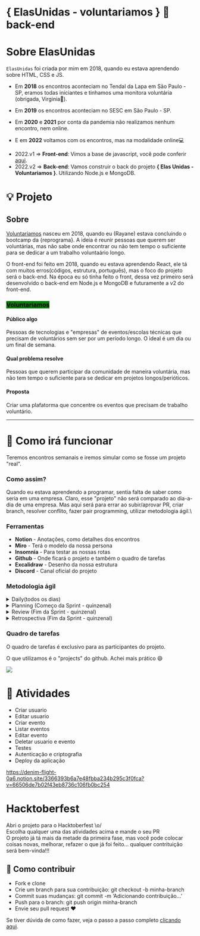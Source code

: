 # { ElasUnidas - voluntariamos } 🌱 back-end


# Sobre ElasUnidas

`ElasUnidas` foi criada por mim em 2018, quando eu estava aprendendo sobre HTML, CSS e JS.

- Em **2018** os encontros aconteciam no Tendal da Lapa em São Paulo - SP, eramos todas iniciantes e tinhamos uma monitora voluntária (obrigada, Virginia💟).&#x20;

- Em **2019** os encontros aconteciam no SESC em São Paulo - SP.&#x20;

- Em **2020** e **2021** por conta da pandemia não realizamos nenhum encontro, nem online.

- E em **2022** voltamos com os encontros, mas na modalidade online💻​

* 2022.v1 => **Front-end**: Vimos a base de javascript, você pode conferir [aqui](https://rayane-pimentel.gitbook.io/elasunidas-javascript/).
* 2022.v2 => **Back-end**: Vamos construir o back do projeto **{ Elas Unidas - Voluntariamos }**. Utilizando Node.js e MongoDB.

# 💡 Projeto

## Sobre&#x20;

[Voluntariamos](https://voluntariamos.netlify.app/) nasceu em 2018, quando eu (Rayane) estava concluindo o bootcamp da {reprograma}. A ideia é reunir pessoas que querem ser voluntárias, mas não sabe onde encontrar ou não tem tempo o suficiente para se dedicar a um trabalho voluntaário longo.

O front-end foi feito em 2018, quando eu estava aprendendo React, ele tá com muitos erros(códigos, estrutura, português), mas o foco do projeto será o back-end. Na época eu só tinha feito o front, dessa vez primeiro será desenvolvido o back-end em Node.js e MongoDB e futuramente a v2 do front-end.



### <mark style="background-color:green;">**Voluntariamos**</mark>

#### Público algo

Pessoas de tecnologias e "empresas" de eventos/escolas técnicas que precisam de voluntários sem ser por um período longo. O ideal é um dia ou um final de semana.

#### Qual problema resolve

Pessoas que querem participar da comunidade de maneira voluntária, mas não tem tempo o suficiente para se dedicar em projetos longos/perióticos.

#### Proposta

Criar uma plafatorma que concentre os eventos que precisam de trabalho voluntário.

***


# 🚩 Como irá funcionar

Teremos encontros semanais e iremos simular como se fosse um projeto "real".

### Como assim?&#x20;

Quando eu estava aprendendo a programar, sentia falta de saber como seria em uma empresa. Claro, esse "projeto" não será comparado ao dia-a-dia de uma empresa. Mas aqui será para errar ao subir/aprovar PR, criar branch, resolver conflito, fazer pair programming, utilizar metodologia ágil.\


### Ferramentas

* **Notion** - Anotações, como detalhes dos encontros
* **Miro** - Terá o modelo da nossa persona
* **Insomnia** - Para testar as nossas rotas&#x20;
* **Github** - Onde ficará o projeto e também o quadro de tarefas
* **Excalidraw** - Desenho da nossa estrutura
* **Discord** - Canal oficial do projeto



### Metodologia ágil

<details>

<summary>Daily(todos os dias)</summary>

* Alinhamento do time sobre as demandas que estão sendo realizadas
* Tirar dúvidas

</details>

<details>

<summary>Planning (Começo da Sprint - quinzenal)</summary>

**Objetivos:**

* Levantar objeções e tirar dúvidas sobre demandas do backlog
* Fatiar atividades a serem desenvolvidas em cada demanda
* Fatiar atividades a serem desenvolvidas em cada demanda
* Estimar o desenvolvimento de cada demanda
* Alinhar demandas a serem realizadas na próxima sprint

</details>

<details>

<summary>Review (Fim da Sprint - quinzenal)</summary>

**Objetivo:**

* Apresentar o que foi desenvolvido na última sprint as demais áreas da empresa e coletar feedbacks

</details>

<details>

<summary>Retrospectiva (Fim da Sprint - quinzenal)</summary>

**Objetivos:**

* Avaliar o processo de trabalho da última sprint
* O que deu certo e pode ser replicado nas próximas sprints
* O que deu errado e como podemos melhorar para que esse erro não volte a se repetir
* O que deu errado e como podemos melhorar para que esse erro não volte a se repetir

</details>

### Quadro de tarefas

O quadro de tarefas é exclusivo para as participantes do projeto.

O que utilizamos é o "projects" do github. Achei mais prático :smile:

![](<../.gitbook/assets/image (13).png>)

# 🔮 Atividades

* Criar usuario
* Editar usuario
* Criar evento
* Listar eventos
* Editar evento
* Deletar usuario e evento
* Testes
* Autenticação e criptografia
* Deploy da aplicação


https://denim-flight-0a6.notion.site/3366393b6a7e48fbba234b295c3f0fca?v=66506de7b02f43eb8736c106fb0bc254

# Hacktoberfest
Abri o projeto para o Hacktoberfest \o/ <br>
Escolha qualquer uma das atividades acima e mande o seu PR <br>
O projeto já tá mais da metade da primeira fase, mas você pode colocar coisas novas, melhorar, refazer o que já foi feito... qualquer contrituição será bem-vinda!!!

## 📌 Como contribuir

- Fork e clone
- Crie um branch para sua contribuição: git checkout -b minha-branch
- Commit suas mudanças: git commit -m ‘Adicionando contribuição…’
- Push para o branch: git push origin minha-branch
- Envie seu pull request ❤


Se tiver dúvida de como fazer, veja o passo a passo completo <a href="https://medium.com/@rapimentello/hacktoberfest-o-que-%C3%A9-isso-17263a334f1d">clicando aqui</a>.
